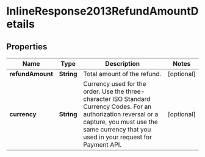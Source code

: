 
# InlineResponse2013RefundAmountDetails

## Properties
Name | Type | Description | Notes
------------ | ------------- | ------------- | -------------
**refundAmount** | **String** | Total amount of the refund. |  [optional]
**currency** | **String** | Currency used for the order. Use the three-character ISO Standard Currency Codes.  For an authorization reversal or a capture, you must use the same currency that you used in your request for Payment API.  |  [optional]



